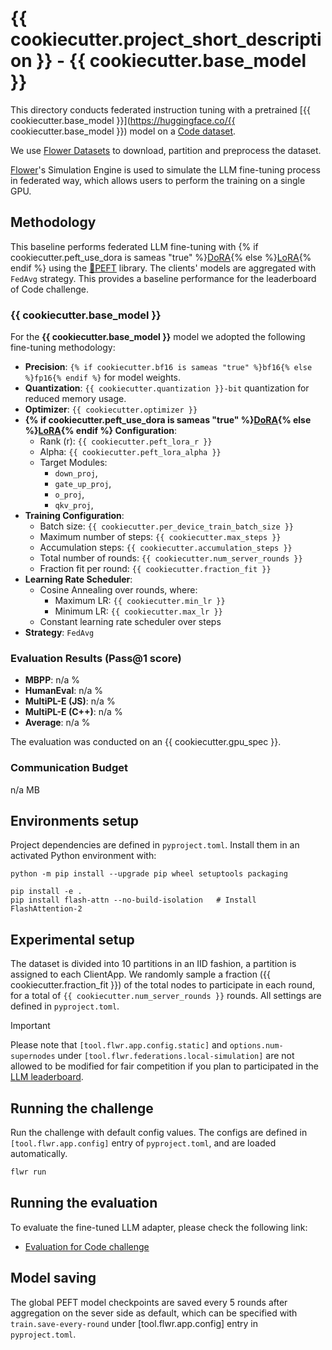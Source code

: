 # {{ cookiecutter.project_short_description }} - {{ cookiecutter.base_model }}

This directory conducts federated instruction tuning with a pretrained [{{ cookiecutter.base_model }}](https://huggingface.co/{{ cookiecutter.base_model }}) model on a [Code dataset](https://huggingface.co/datasets/flwrlabs/code-alpaca-20k).

We use [Flower Datasets](https://flower.dev/docs/datasets/) to download, partition and preprocess the dataset.

[Flower](https://flower.ai/)'s Simulation Engine is used to simulate the LLM fine-tuning process in federated way,
which allows users to perform the training on a single GPU.


## Methodology

This baseline performs federated LLM fine-tuning with {% if cookiecutter.peft_use_dora is sameas "true" %}[DoRA](https://arxiv.org/abs/2402.09353){% else %}[LoRA](https://arxiv.org/abs/2106.09685){% endif %} using the [🤗PEFT](https://huggingface.co/docs/peft/en/index) library.
The clients' models are aggregated with `FedAvg` strategy.
This provides a baseline performance for the leaderboard of Code challenge.

### {{ cookiecutter.base_model }}

For the **{{ cookiecutter.base_model }}** model we adopted the following fine-tuning methodology:

- **Precision**: `{% if cookiecutter.bf16 is sameas "true" %}bf16{% else %}fp16{% endif %}` for model weights.
- **Quantization**: `{{ cookiecutter.quantization }}-bit` quantization for reduced memory usage.
- **Optimizer**: `{{ cookiecutter.optimizer }}`
- **{% if cookiecutter.peft_use_dora is sameas "true" %}[DoRA](https://arxiv.org/abs/2402.09353){% else %}[LoRA](https://arxiv.org/abs/2106.09685){% endif %} Configuration**:
  - Rank (r): `{{ cookiecutter.peft_lora_r }}`
  - Alpha: `{{ cookiecutter.peft_lora_alpha }}`
  - Target Modules:
    - `down_proj`,
    - `gate_up_proj`,
    - `o_proj`,
    - `qkv_proj`,
- **Training Configuration**:
  - Batch size: `{{ cookiecutter.per_device_train_batch_size }}`
  - Maximum number of steps: `{{ cookiecutter.max_steps }}`
  - Accumulation steps: `{{ cookiecutter.accumulation_steps }}`
  - Total number of rounds: `{{ cookiecutter.num_server_rounds }}`
  - Fraction fit per round: `{{ cookiecutter.fraction_fit }}`
- **Learning Rate Scheduler**:
  - Cosine Annealing over rounds, where:
    - Maximum LR: `{{ cookiecutter.min_lr }}`
    - Minimum LR: `{{ cookiecutter.max_lr }}`
  - Constant learning rate scheduler over steps
- **Strategy**: `FedAvg`

### Evaluation Results (Pass@1 score)

- **MBPP**:  n/a %
- **HumanEval**: n/a %
- **MultiPL-E (JS)**: n/a %
- **MultiPL-E (C++)**: n/a %
- **Average**: n/a %

The evaluation was conducted on an {{ cookiecutter.gpu_spec }}.

### Communication Budget

n/a MB

## Environments setup

Project dependencies are defined in `pyproject.toml`. Install them in an activated Python environment with:

```shell
python -m pip install --upgrade pip wheel setuptools packaging

pip install -e .
pip install flash-attn --no-build-isolation   # Install FlashAttention-2
```

## Experimental setup

The dataset is divided into 10 partitions in an IID fashion, a partition is assigned to each ClientApp.
We randomly sample a fraction ({{ cookiecutter.fraction_fit }}) of the total nodes to participate in each round, for a total of `{{ cookiecutter.num_server_rounds }}` rounds.
All settings are defined in `pyproject.toml`.

> [!IMPORTANT]
> Please note that `[tool.flwr.app.config.static]` and `options.num-supernodes` under `[tool.flwr.federations.local-simulation]` are not allowed to be modified for fair competition if you plan to participated in the [LLM leaderboard](https://flower.ai/benchmarks/llm-leaderboard).


## Running the challenge

Run the challenge with default config values.
The configs are defined in `[tool.flwr.app.config]` entry of `pyproject.toml`, and are loaded automatically.

```bash
flwr run
```

## Running the evaluation

To evaluate the fine-tuned LLM adapter, please check the following link:

-  [Evaluation for Code challenge](https://github.com/adap/flower/tree/main/benchmarks/flowertune-llm/evaluation/code)

## Model saving

The global PEFT model checkpoints are saved every 5 rounds after aggregation on the sever side as default, which can be specified with `train.save-every-round` under [tool.flwr.app.config] entry in `pyproject.toml`.
